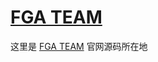 # [FGA TEAM](https://fga007.github.io/UCKET/)
这里是 [FGA TEAM](https://fga007.github.io/UCKET/) 官网源码所在地
